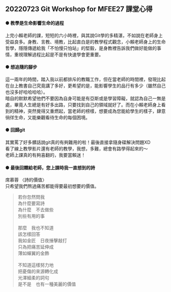 ## 20220723 Git Workshop for MFEE27 課堂心得

#### ● 教學是生命影響生命的過程
上完小賴老師的課，短短的六小時裡，與其說Git學的多精湛，不如說在老師身上受益良多。身教、言教、境教，比起直白是的教學程式觀念，小賴老師身上的生命哲學，隱隱傳遞給我「不怕慢只怕站」的堅毅，是身教裡告訴我們做好能做的事情，重視理解過程比起是不是有快速學會更重要。

#### ● 想追隨的腳步
這一兩年的時間，踏入我以前都排斥的教職工作，但在當老師的時間裡，發現比起在台上教書自己究竟講了多好，更希望的是，能影響學生的品行有多少（雖然自己也沒多好哈哈哈哈）。<br>
暗自的默默希望他們不要因為自身可能是有亞斯或是學習障礙，就認為自己一無是處，畢竟人生總是有好多出路，只要找到自己的領域就好了。而在小賴老師身上看到的精神，突然覺得又重燃起，當老師的榜樣，想要成為您能給學生的樣子，肆意徜徉生命，又能樂觀看待生命的每個困境。

#### ● 回歸git
其實罵了好多髒話說git真的有夠難用的啦！最後直接拿隨身碟解決問題XD<br>
看了線上教學影片還有老師的教學，我想，多難，總會有路學得起來的～<br>
老師上課真的有夠喜翻的，我要當賴迷！

#### ● 最後回饋給老師，您上課時我一直想到的詩
席慕蓉 〈詩的價值〉<br>
只希望我們熬過痛苦都能得要最初想要的價值。

>若你忽然問我<br>
為什麼要寫詩<br>
為什麼　不去做些<br>
別些有用的事<br>
><br>
>那麼　我也不知道<br>
該怎樣回答<br>
我如金匠　日夜捶擊敲打<br>
只為把痛苦延伸成<br>
薄如蟬翼的金飾<br>
><br>
>不知道這樣努力地<br>
把憂傷的來源轉化成<br>
光澤細柔的詞句<br>
是不是　也有一種美麗的價值<br>







